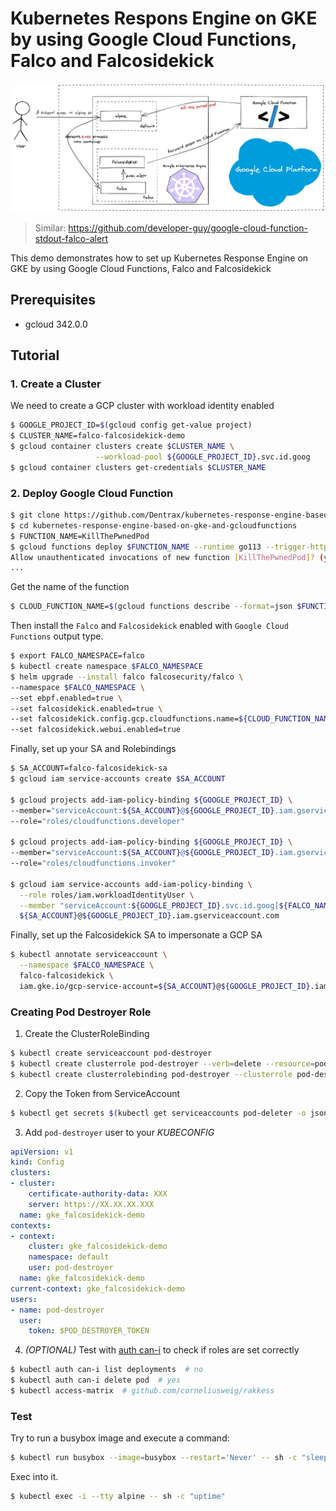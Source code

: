 # Kubernetes Respons Engine on GKE by using Google Cloud Functions, Falco and Falcosidekick

![arch](./assets/gcloudfalcov2.png)

> Similar: https://github.com/developer-guy/google-cloud-function-stdout-falco-alert

This demo demonstrates how to set up Kubernetes Response Engine on GKE by using Google Cloud Functions, Falco and Falcosidekick

## Prerequisites

* gcloud 342.0.0

## Tutorial

### 1. Create a Cluster

We need to create a GCP cluster with workload identity enabled

```bash
$ GOOGLE_PROJECT_ID=$(gcloud config get-value project)
$ CLUSTER_NAME=falco-falcosidekick-demo
$ gcloud container clusters create $CLUSTER_NAME \
                   --workload-pool ${GOOGLE_PROJECT_ID}.svc.id.goog
$ gcloud container clusters get-credentials $CLUSTER_NAME
```

### 2. Deploy Google Cloud Function

```bash
$ git clone https://github.com/Dentrax/kubernetes-response-engine-based-on-gke-and-gcloudfunctions.git
$ cd kubernetes-response-engine-based-on-gke-and-gcloudfunctions
$ FUNCTION_NAME=KillThePwnedPod
$ gcloud functions deploy $FUNCTION_NAME --runtime go113 --trigger-http
Allow unauthenticated invocations of new function [KillThePwnedPod]? (y/N)? N
...
```

Get the name of the function
```bash
$ CLOUD_FUNCTION_NAME=$(gcloud functions describe --format=json $FUNCTION_NAME | jq -r '.name')
```

Then install the `Falco` and `Falcosidekick` enabled with `Google Cloud Functions` output type.

```bash
$ export FALCO_NAMESPACE=falco
$ kubectl create namespace $FALCO_NAMESPACE
$ helm upgrade --install falco falcosecurity/falco \
--namespace $FALCO_NAMESPACE \
--set ebpf.enabled=true \
--set falcosidekick.enabled=true \
--set falcosidekick.config.gcp.cloudfunctions.name=${CLOUD_FUNCTION_NAME} \
--set falcosidekick.webui.enabled=true
```

Finally, set up your SA and Rolebindings
```bash
$ SA_ACCOUNT=falco-falcosidekick-sa
$ gcloud iam service-accounts create $SA_ACCOUNT

$ gcloud projects add-iam-policy-binding ${GOOGLE_PROJECT_ID} \
--member="serviceAccount:${SA_ACCOUNT}@${GOOGLE_PROJECT_ID}.iam.gserviceaccount.com" \
--role="roles/cloudfunctions.developer"

$ gcloud projects add-iam-policy-binding ${GOOGLE_PROJECT_ID} \
--member="serviceAccount:${SA_ACCOUNT}@${GOOGLE_PROJECT_ID}.iam.gserviceaccount.com" \
--role="roles/cloudfunctions.invoker"

$ gcloud iam service-accounts add-iam-policy-binding \
  --role roles/iam.workloadIdentityUser \
  --member "serviceAccount:${GOOGLE_PROJECT_ID}.svc.id.goog[${FALCO_NAMESPACE}/falco-falcosidekick]" \
  ${SA_ACCOUNT}@${GOOGLE_PROJECT_ID}.iam.gserviceaccount.com
```

Finally, set up the Falcosidekick SA to impersonate a GCP SA
```bash
$ kubectl annotate serviceaccount \
  --namespace $FALCO_NAMESPACE \
  falco-falcosidekick \
  iam.gke.io/gcp-service-account=${SA_ACCOUNT}@${GOOGLE_PROJECT_ID}.iam.gserviceaccount.com
```


### Creating Pod Destroyer Role

1. Create the ClusterRoleBinding

```bash
$ kubectl create serviceaccount pod-destroyer
$ kubectl create clusterrole pod-destroyer --verb=delete --resource=pod  # give only pod resource access for delete op 
$ kubectl create clusterrolebinding pod-destroyer --clusterrole pod-destroyer --serviceaccount default:pod-destroyer
```

2. Copy the Token from ServiceAccount

```bash
$ kubectl get secrets $(kubectl get serviceaccounts pod-deleter -o json | jq -r '.secrets[0].name') -o json | jq -r '.data.token' | base64 -D | pbcopy
```

3. Add `pod-destroyer` user to your _KUBECONFIG_

```yaml
apiVersion: v1
kind: Config
clusters:
- cluster:
    certificate-authority-data: XXX
    server: https://XX.XX.XX.XXX
  name: gke_falcosidekick-demo
contexts:
- context:
    cluster: gke_falcosidekick-demo
    namespace: default
    user: pod-destroyer
  name: gke_falcosidekick-demo
current-context: gke_falcosidekick-demo
users:
- name: pod-destroyer
  user:
    token: $POD_DESTROYER_TOKEN
```

4. _(OPTIONAL)_ Test with [auth can-i](https://kubernetes.io/docs/reference/access-authn-authz/authorization/#checking-api-access) to check if roles are set correctly

```bash
$ kubectl auth can-i list deployments  # no
$ kubectl auth can-i delete pod  # yes
$ kubectl access-matrix  # github.com/corneliusweig/rakkess
```

### Test

Try to run a busybox image and execute a command:

```bash
$ kubectl run busybox --image=busybox --restart='Never' -- sh -c "sleep 600"
```

Exec into it.
```bash
$ kubectl exec -i --tty alpine -- sh -c "uptime"
```
